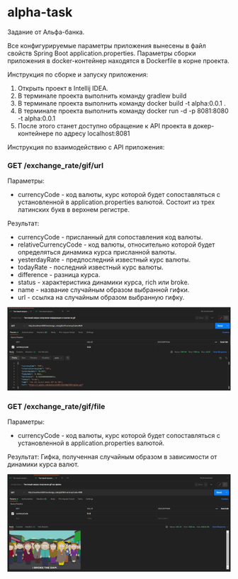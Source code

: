 # alpha-task

Задание от Альфа-банка.

Все конфигурируемые параметры приложения вынесены в файл свойств Spring Boot application.properties.
Параметры сборки приложения в docker-контейнер находятся в Dockerfile в корне проекта.

Инструкция по сборке и запуску приложения:
1) Открыть проект в Intellij IDEA.
2) В терминале проекта выполнить команду gradlew build
3) В терминале проекта выполнить команду docker build -t alpha:0.0.1 .
4) В терминале проекта выполнить команду docker run -d -p 8081:8080 -t alpha:0.0.1
5) После этого станет доступно обращение к API проекта в докер-контейнере по адресу localhost:8081

Инструкция по взаимодействию с API приложения:

### GET /exchange_rate/gif/url

Параметры: 
* currencyCode - код валюты, курс которой будет сопоставляться с установленной в application.properties валютой. Состоит из трех латинских букв в верхнем регистре.

Результат:
* currencyCode - присланный для сопоставления код валюты.
* relativeCurrencyCode - код валюты, относительно которой будет определяться динамика курса присланной валюты.
* yesterdayRate - предпоследний известный курс валюты.
* todayRate - последний известный курс валюты.
* difference - разница курса.
* status - характеристика динамики курса, rich или broke.
* name - название случайным образом выбранной гифки.
* url - ссылка на случайным образом выбранную гифку.

![img1.png](img1.png)

### GET /exchange_rate/gif/file

Параметры: 
* currencyCode - код валюты, курс которой будет сопоставляться с установленной в application.properties валютой.

Результат:
Гифка, полученная случайным образом в зависимости от динамики курса валют.

![img2.png](img2.png) 